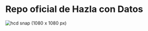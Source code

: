 # Repo oficial de Hazla con Datos

![hcd snap (1080 x 1080 px)](https://github.com/paulovillarroel/hazla-con-datos/assets/52899164/0d82e063-17ab-488b-b4a2-f0bfe68c93d2)
